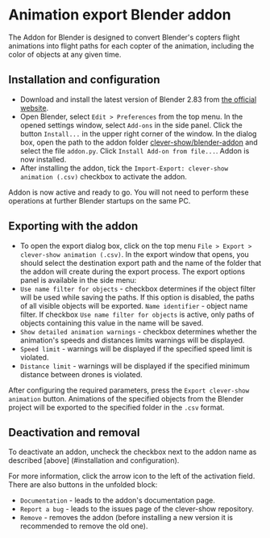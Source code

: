 # Animation export Blender addon

The Addon for Blender is designed to convert Blender's copters flight animations into flight paths for each copter of the animation, including the color of objects at any given time.

## Installation and configuration

* Download and install the latest version of Blender 2.83 from [the official website](https://www.blender.org/download/).
* Open Blender, select `Edit > Preferences` from the top menu. In the opened settings window, select `Add-ons` in the side panel. Click the button `Install...` in the upper right corner of the window. In the dialog box, open the path to the addon folder [clever-show/blender-addon](.../../blender-addon/) and select the file `addon.py`. Click `Install Add-on from file...`. Addon is now installed.
* After installing the addon, tick the `Import-Export: clever-show animation (.csv)` checkbox to activate the addon.

Addon is now active and ready to go. You will not need to perform these operations at further Blender startups on the same PC.

## Exporting with the addon

* To open the export dialog box, click on the top menu `File > Export > clever-show animation (.csv)`. In the export window that opens, you should select the destination export path and the name of the folder that the addon will create during the export process. The export options panel is available in the side menu:
* `Use name filter for objects` - checkbox determines if the object filter will be used while saving the paths. If this option is disabled, the paths of all visible objects will be exported. `Name identifier` - object name filter. If checkbox `Use name filter for objects` is active, only paths of objects containing this value in the name will be saved.
* `Show detailed animation warnings` - checkbox determines whether the animation's speeds and distances limits warnings will be displayed.
* `Speed limit` - warnings will be displayed if the specified speed limit is violated.
* `Distance limit` - warnings will be displayed if the specified minimum distance between drones is violated.

After configuring the required parameters, press the `Export clever-show animation` button. Animations of the specified objects from the Blender project will be exported to the specified folder in the `.csv` format.

## Deactivation and removal

To deactivate an addon, uncheck the checkbox next to the addon name as described [above] (#installation and configuration).

For more information, click the arrow icon to the left of the activation field. There are also buttons in the unfolded block:

* `Documentation` - leads to the addon's documentation page.
* `Report a bug` - leads to the issues page of the clever-show repository.
* `Remove` - removes the addon (before installing a new version it is recommended to remove the old one).
